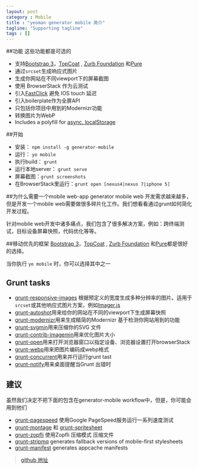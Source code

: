 ```yaml
---
layout: post
category : Mobile
title : "yeoman generator mobile 简介"
tagline: "Supporting tagline"
tags : []
---
```



##功能
这些功能都是可选的

- 支持[Bootstrap 3](http://getbootstrap.com/)，[TopCoat](http://topcoat.io/) , [Zurb Foundation](http://foundation.zurb.com/) 和[Pure](http://purecss.io/)
- 通过`srcset`生成响应式图片
- 生成你网站在不同viewport下的屏幕截图
- 使用 BrowserStack 作为云测试
- 引入[FastClick](https://github.com/ftlabs/fastclick) 避免 IOS touch 延迟
- 引入boilerplate作为全屏API
- 只包括你项目中用到的Modernizr功能
- 转换图片为WebP
- Includes a polyfill for [async. localStorage](https://github.com/slightlyoff/async-local-storage)

##开始

- 安装： `npm install -g generator-mobile`
- 运行： `yo mobile`
- 执行build： `grunt` 
- 运行本地server： `grunt serve`
- 屏幕截图：`grunt screenshots`
- 在BrowserStack里运行：`grunt open [nexus4|nexus 7|iphone 5]`

##为什么需要一个mobile web-app generator
mobile web 开发需求越来越多，但是开发一个mobile web需要做很多碎片化工作。我们想看看通过grunt如何简化开发过程。

针对mobile web开发中诸多痛点，我们包含了很多解决方案，例如：跨终端测试，目标设备屏幕快照，代码优化等等。

##移动优先的框架
[Bootstrap 3](http://getbootstrap.com/)，[TopCoat](http://topcoat.io/) , [Zurb Foundation](http://foundation.zurb.com/) 和[Pure](http://purecss.io/)都是很好的选择。

当你执行 `yo mobile` 时，你可以选择其中之一


## Grunt tasks
- [grunt-responsive-images](https://npmjs.org/package/grunt-responsive-images) 根据预定义的宽度生成多种分辨率的图片。适用于`srcset`或其他响应式图片方案，例如[Imager.js](https://github.com/BBC-News/Imager.js/)
- [grunt-autoshot](https://npmjs.org/package/grunt-autoshot)用来给你的网站在不同的viewport下生成屏幕快照
- [grunt-modernizr](https://npmjs.org/package/grunt-modernizr)用来生成精简的Modernizr 基于检测你网站用到的功能
- [grunt-svgmin](https://npmjs.org/package/grunt-svgmin)用来压缩你的SVG 文件
- [grunt-contrib-imagemin](https://npmjs.org/package/grunt-contrib-imagemin)用来优化图片大小
- [grunt-open](https://npmjs.org/package/grunt-open)用来打开浏览器窗口以指定设备、浏览器设置打开browserStack
- [grunt-webp](https://npmjs.org/package/grunt-webp)用来把图片编码成webp格式
- [grunt-concurrent](https://npmjs.org/package/grunt-concurrent)用来并行运行grunt tast
- [grunt-notify](https://npmjs.org/package/grunt-notify)用来桌面提醒当Grunt 出错时

## 建议
虽然我们决定不把下面的包含在generator-mobile workflow中，但是，你可能会用到他们

- [grunt-pagespeed](https://github.com/jrcryer/grunt-pagespeed) 使用Google PageSpeed服务运行一系列速度测试
- [grunt-montage](https://github.com/globaldev/grunt-montage) 和 [grunt-spritesheet](https://github.com/nicholasstephan/grunt-spritesheet) 
- [grunt-zopfli](https://github.com/mathiasbynens/grunt-zopfli) 使用Zopfli 压缩模式 压缩文件
- [grunt-stripmq](https://github.com/jtangelder/grunt-stripmq) generates fallback versions of mobile-first stylesheets
- [grunt-manifest](https://github.com/gunta/grunt-manifest) generates appcache manifests

> [github 地址](https://github.com/yeoman/generator-mobile) 